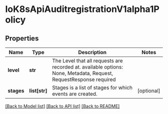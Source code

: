 # IoK8sApiAuditregistrationV1alpha1Policy

## Properties
Name | Type | Description | Notes
------------ | ------------- | ------------- | -------------
**level** | **str** | The Level that all requests are recorded at. available options: None, Metadata, Request, RequestResponse required | 
**stages** | **list[str]** | Stages is a list of stages for which events are created. | [optional] 

[[Back to Model list]](../README.md#documentation-for-models) [[Back to API list]](../README.md#documentation-for-api-endpoints) [[Back to README]](../README.md)


